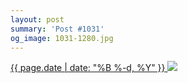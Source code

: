 ```yaml
---
layout: post
summary: 'Post #1031'
og_image: 1031-1280.jpg
---
```


<p>
 <time>
  <a href="/1031">
   {{ page.date | date: "%B %-d, %Y" }}
  </a>
 </time>
 <a href="/1031">
  <img data-taken="10/27/2019" sizes="(min-width: 700px) 50vw, calc(100vw - 2rem)" src="{{ site.assets_url }}/1031-640.jpg" srcset="{{ site.assets_url }}/1031-320.jpg 320w, {{ site.assets_url }}/1031-640.jpg 640w, {{ site.assets_url }}/1031-960.jpg 960w, {{ site.assets_url }}/1031-1280.jpg 1280w"/>
 </a>
</p>
